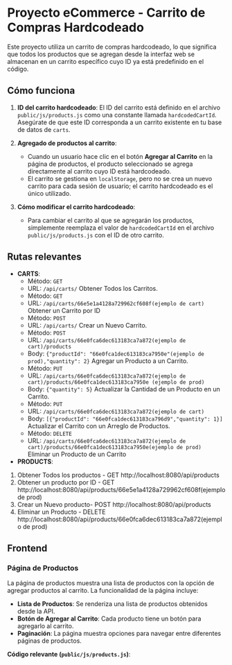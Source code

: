 
# Proyecto eCommerce - Carrito de Compras Hardcodeado

Este proyecto utiliza un carrito de compras hardcodeado, lo que significa que todos los productos que se agregan desde la interfaz web se almacenan en un carrito específico cuyo ID ya está predefinido en el código.

## Cómo funciona

1. **ID del carrito hardcodeado**: El ID del carrito está definido en el archivo `public/js/products.js` como una constante llamada `hardcodedCartId`. Asegúrate de que este ID corresponda a un carrito existente en tu base de datos de `carts`.

2. **Agregado de productos al carrito**: 
   - Cuando un usuario hace clic en el botón **Agregar al Carrito** en la página de productos, el producto seleccionado se agrega directamente al carrito cuyo ID está hardcodeado.
   - El carrito se gestiona en `localStorage`, pero no se crea un nuevo carrito para cada sesión de usuario; el carrito hardcodeado es el único utilizado.

3. **Cómo modificar el carrito hardcodeado**:
   - Para cambiar el carrito al que se agregarán los productos, simplemente reemplaza el valor de `hardcodedCartId` en el archivo `public/js/products.js` con el ID de otro carrito.

## Rutas relevantes

- **CARTS**: 
  - Método: `GET`
  - URL: `/api/carts/`
  Obtener Todos los Carritos.
  - Método: `GET`
  - URL: `/api/carts/66e5e1a4128a729962cf608f(ejemplo de cart)`
  Obtener un Carrito por ID
  - Método: `POST`
  - URL: `/api/carts/`
  Crear un Nuevo Carrito.
  - Método: `POST`
  - URL: `/api/carts/66e0fca6dec613183ca7a872(ejemplo de cart)/products`
  - Body: `{"productId": "66e0fca1dec613183ca7950e"(ejemplo de prod),"quantity": 2}`
  Agregar un Producto a un Carrito.
  - Método: `PUT`
  - URL: `/api/carts/66e0fca6dec613183ca7a872(ejemplo de cart)/products/66e0fca1dec613183ca7950e (ejemplo de prod)`
  - Body: `{"quantity": 5}`
  Actualizar la Cantidad de un Producto en un Carrito.
  - Método: `PUT`
  - URL: `/api/carts/66e0fca6dec613183ca7a872(ejemplo de cart)`
  - Body: `[{"productId": "66e0fca1dec613183ca796d9","quantity": 1}]`
   Actualizar el Carrito con un Arreglo de Productos.
  - Método: `DELETE`
  - URL: `/api/carts/66e0fca6dec613183ca7a872(ejemplo de cart)/products/66e0fca1dec613183ca7950e(ejemplo de prod)`
   Eliminar un Producto de un Carrito
- **PRODUCTS**: 
1. Obtener Todos los productos - GET http://localhost:8080/api/products
2. Obtener un producto por ID - GET http://localhost:8080/api/products/66e5e1a4128a729962cf608f(ejemplo de prod) 
4. Crear un Nuevo producto- POST http://localhost:8080/api/products
5. Eliminar un Producto - DELETE http://localhost:8080/api/products/66e0fca6dec613183ca7a872(ejemplo de prod)
## Frontend

### Página de Productos

La página de productos muestra una lista de productos con la opción de agregar productos al carrito. La funcionalidad de la página incluye:

- **Lista de Productos**: Se renderiza una lista de productos obtenidos desde la API.
- **Botón de Agregar al Carrito**: Cada producto tiene un botón para agregarlo al carrito.
- **Paginación**: La página muestra opciones para navegar entre diferentes páginas de productos.

**Código relevante (`public/js/products.js`)**:
